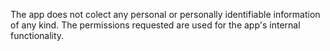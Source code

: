  The app does not colect any personal or personally identifiable information of any kind. The permissions requested are used for the app's internal functionality.
